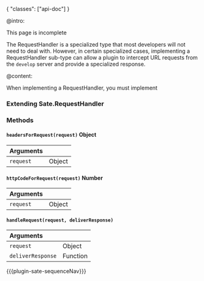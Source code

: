 {
    "classes": ["api-doc"]
}

@intro:

<p class="todo">This page is incomplete</p>

The RequestHandler is a specialized type that most developers will not need to deal with. However, in certain specialized cases, implementing a RequestHandler sub-type can allow a plugin to intercept URL requests from the `develop` server and provide a specialized response.

@content:

When implementing a RequestHandler, you must implement 

### Extending Sate.RequestHandler



### Methods

#### <a name="headersForRequest"></a>`headersForRequest(request)` <span class="arrow r"></span> <span class="type object">Object</span>

| Arguments | |
|:-|-|
|`request`| <span class="type object">Object</span>|



#### <a name="httpCodeForRequest"></a>`httpCodeForRequest(request)` <span class="arrow r"></span> <span class="type number">Number</span>

| Arguments | |
|:-|-|
|`request`| <span class="type object">Object</span>|



#### <a name="handleRequest"></a>`handleRequest(request, deliverResponse)`

| Arguments | |
|:-|-|
|`request`| <span class="type object">Object</span>|
|`deliverResponse`| <span class="type function">Function</span>|




{{{plugin-sate-sequenceNav}}}

